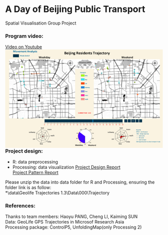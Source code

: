 # A Day of Beijing Public Transport
Spatial Visualisation Group Project  

### Program video:  
[Video on Youtube](https://www.youtube.com/embed/c_u1-snYJc0)  
<img src="Capture.PNG" alt="" style="float: left; margin-right: 10px;" />  

### Project design:
- R: data preprocessing
- Processing: data visualization
[Project Design Report](https://github.com/JoyceWufm/A-Day-of-Beijing-Public-Transport/blob/master/Reports/Design%20report.pdf)  
[Project Pattern Report](https://github.com/JoyceWufm/A-Day-of-Beijing-Public-Transport/blob/master/Reports/Pattern%20report.pdf)  

Please unzip the data into data folder for R and Processing, ensuring the folder link is as follow:  
*\data\Geolife Trajectories 1.3\Data\000\Trajectory  

### References:
Thanks to team members: Haoyu PANG, Cheng LI, Kaiming SUN  
Data: GeoLife GPS Trajectories in Microsof Research Asia  
Processing package: ControlP5, UnfoldingMap(only Processing 2)
